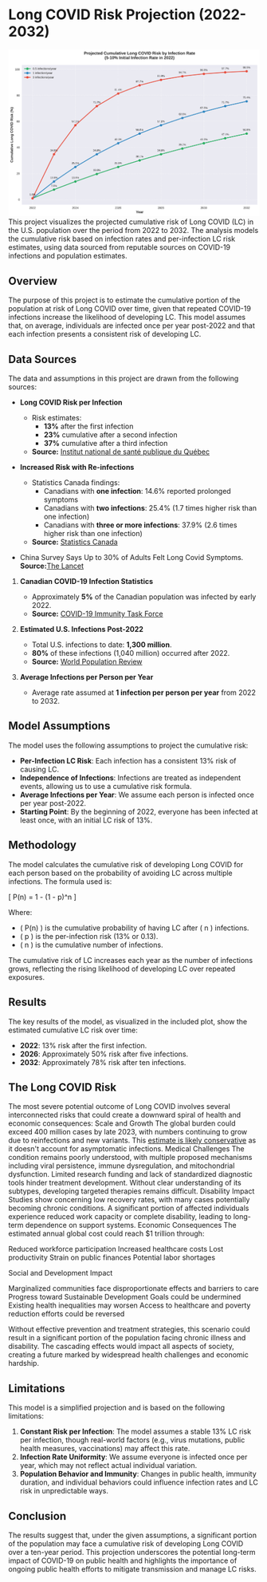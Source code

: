 # Long COVID Risk Projection (2022-2032)
![LC infections over time](https://github.com/TheMemeticist/LC-Risk-Estimator/blob/main/cumulative_long_covid_risk.png?raw=true)
This project visualizes the projected cumulative risk of Long COVID (LC) in the U.S. population over the period from 2022 to 2032. The analysis models the cumulative risk based on infection rates and per-infection LC risk estimates, using data sourced from reputable sources on COVID-19 infections and population estimates.

## Overview

The purpose of this project is to estimate the cumulative portion of the population at risk of Long COVID over time, given that repeated COVID-19 infections increase the likelihood of developing LC. This model assumes that, on average, individuals are infected once per year post-2022 and that each infection presents a consistent risk of developing LC.

## Data Sources

The data and assumptions in this project are drawn from the following sources:


- **Long COVID Risk per Infection**  
   - Risk estimates:
      - **13%** after the first infection
      - **23%** cumulative after a second infection
      - **37%** cumulative after a third infection  
   - **Source:** [Institut national de santé publique du Québec](https://www.inspq.qc.ca/publications/3510)

- **Increased Risk with Re-infections**  
   - Statistics Canada findings:
      - Canadians with **one infection**: 14.6% reported prolonged symptoms
      - Canadians with **two infections**: 25.4% (1.7 times higher risk than one infection)
      - Canadians with **three or more infections**: 37.9% (2.6 times higher risk than one infection)  
   - **Source:** [Statistics Canada](https://www150.statcan.gc.ca/n1/pub/75-006-x/2023001/article/00015-eng.htm)

- China Survey Says Up to 30% of Adults Felt Long Covid Symptoms. **Source:**[The Lancet](https://www.thelancet.com/journals/lanwpc/article/PIIS2666-6065(24)00212-8/fulltext)


1. **Canadian COVID-19 Infection Statistics**  
   - Approximately **5%** of the Canadian population was infected by early 2022.  
   - **Source:** [COVID-19 Immunity Task Force](https://www.covid19immunitytaskforce.ca/seroprevalence-in-canada/)

2. **Estimated U.S. Infections Post-2022**  
   - Total U.S. infections to date: **1,300 million**.
   - **80%** of these infections (1,040 million) occurred after 2022.  
   - **Source:** [World Population Review](https://worldpopulationreview.com/countries/united-states)

3. **Average Infections per Person per Year**  
   - Average rate assumed at **1 infection per person per year** from 2022 to 2032.

## Model Assumptions

The model uses the following assumptions to project the cumulative risk:

- **Per-Infection LC Risk**: Each infection has a consistent 13% risk of causing LC.
- **Independence of Infections**: Infections are treated as independent events, allowing us to use a cumulative risk formula.
- **Average Infections per Year**: We assume each person is infected once per year post-2022.
- **Starting Point**: By the beginning of 2022, everyone has been infected at least once, with an initial LC risk of 13%.

## Methodology

The model calculates the cumulative risk of developing Long COVID for each person based on the probability of avoiding LC across multiple infections. The formula used is:

\[
P(n) = 1 - (1 - p)^n
\]

Where:
- \( P(n) \) is the cumulative probability of having LC after \( n \) infections.
- \( p \) is the per-infection risk (13% or 0.13).
- \( n \) is the cumulative number of infections.

The cumulative risk of LC increases each year as the number of infections grows, reflecting the rising likelihood of developing LC over repeated exposures.

## Results

The key results of the model, as visualized in the included plot, show the estimated cumulative LC risk over time:

- **2022**: 13% risk after the first infection.
- **2026**: Approximately 50% risk after five infections.
- **2032**: Approximately 78% risk after ten infections.

## The Long COVID Risk

The most severe potential outcome of Long COVID involves several interconnected risks that could create a downward spiral of health and economic consequences:
Scale and Growth
The global burden could exceed 400 million cases by late 2023, with numbers continuing to grow due to reinfections and new variants. This [estimate is likely conservative](https://www.nature.com/articles/s41591-024-03173-6) as it doesn't account for asymptomatic infections.
Medical Challenges
The condition remains poorly understood, with multiple proposed mechanisms including viral persistence, immune dysregulation, and mitochondrial dysfunction. Limited research funding and lack of standardized diagnostic tools hinder treatment development. Without clear understanding of its subtypes, developing targeted therapies remains difficult.
Disability Impact
Studies show concerning low recovery rates, with many cases potentially becoming chronic conditions. A significant portion of affected individuals experience reduced work capacity or complete disability, leading to long-term dependence on support systems.
Economic Consequences
The estimated annual global cost could reach $1 trillion through:

Reduced workforce participation
Increased healthcare costs
Lost productivity
Strain on public finances
Potential labor shortages

Social and Development Impact

Marginalized communities face disproportionate effects and barriers to care
Progress toward Sustainable Development Goals could be undermined
Existing health inequalities may worsen
Access to healthcare and poverty reduction efforts could be reversed

Without effective prevention and treatment strategies, this scenario could result in a significant portion of the population facing chronic illness and disability. The cascading effects would impact all aspects of society, creating a future marked by widespread health challenges and economic hardship.



## Limitations

This model is a simplified projection and is based on the following limitations:

1. **Constant Risk per Infection**: The model assumes a stable 13% LC risk per infection, though real-world factors (e.g., virus mutations, public health measures, vaccinations) may affect this rate.
2. **Infection Rate Uniformity**: We assume everyone is infected once per year, which may not reflect actual individual variation.
3. **Population Behavior and Immunity**: Changes in public health, immunity duration, and individual behaviors could influence infection rates and LC risk in unpredictable ways.

## Conclusion

The results suggest that, under the given assumptions, a significant portion of the population may face a cumulative risk of developing Long COVID over a ten-year period. This projection underscores the potential long-term impact of COVID-19 on public health and highlights the importance of ongoing public health efforts to mitigate transmission and manage LC risks.
